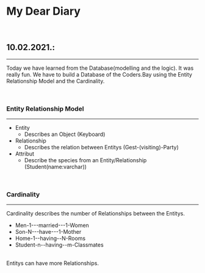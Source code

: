 # My Dear Diary
<br>

## 10.02.2021.:

<hr>

Today we have learned from the Database(modelling and the logic). It was really fun. We have to build a Database of the Coders.Bay using the Entity Relationship Model and the Cardinality.

<br>

### Entity Relationship Model

<hr>

* Entity
  * Describes an Object (Keyboard)
* Relationship
  * Describes the relation between Entitys (Gest-(visiting)-Party)
* Attribut
  * Describe the species from an Entity/Relationship (Student(name:varchar))

<br>

### Cardinality
<hr>

Cardinality describes the number of Relationships between the Entitys.
* Men-1---married---1-Women
* Son-N---have---1-Mother
* Home-1--having--N-Rooms
* Student-n--having--m-Classmates
<br>
Entitys can have more Relationships.







